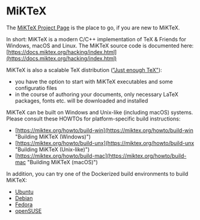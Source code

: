 # MiKTeX

The [MiKTeX Project Page](https://miktex.org) is the place to go, if
you are new to MiKTeX.

In short: MiKTeX is a modern C/C++ implementation of TeX & Friends for Windows, macOS and Linux. The MiKTeX source code is documented here:
[https://docs.miktex.org/hacking/index.html](https://docs.miktex.org/hacking/index.html)


MiKTeX is also a scalable TeX distribution (["Just enough TeX"](https://miktex.org/kb/just-enough-tex)):

- you have the option to start with MiKTeX executables and some configuratio files
- in the course of authoring your documents, only necessary LaTeX packages, fonts etc.
  will be downloaded and installed

MiKTeX can be built on Windows and Unix-like (including macOS)
systems.  Please consult these HOWTOs for platform-specific build
instructions:

- [https://miktex.org/howto/build-win](https://miktex.org/howto/build-win "Building MiKTeX (Windows)")
- [https://miktex.org/howto/build-unx](https://miktex.org/howto/build-unx "Building MiKTeX (Unix-like)")
- [https://miktex.org/howto/build-mac](https://miktex.org/howto/build-mac "Building MiKTeX (macOS)")

In addition, you can try one of the Dockerized build environments to build MiKTeX:

- [Ubuntu](https://github.com/MiKTeX/docker-miktex-build-ubuntu)
- [Debian](https://github.com/MiKTeX/docker-miktex-build-debian)
- [Fedora](https://github.com/MiKTeX/docker-miktex-build-fedora)
- [openSUSE](https://github.com/MiKTeX/docker-miktex-build-opensuse)
